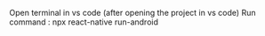 Open terminal in vs code (after opening the project in vs code)
Run command : npx react-native run-android
